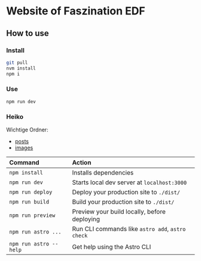 # Website of Faszination EDF

## How to use

### Install

```bash
git pull
nvm install
npm i
```

### Use

```
npm run dev
```

### Heiko

Wichtige Ordner:

- [posts](src/content/posts)
- [images](public/images)

| Command                | Action                                           |
| :--------------------- | :----------------------------------------------- |
| `npm install`          | Installs dependencies                            |
| `npm run dev`          | Starts local dev server at `localhost:3000`      |
| `npm run deploy`       | Deploy your production site to `./dist/`         |
| `npm run build`        | Build your production site to `./dist/`          |
| `npm run preview`      | Preview your build locally, before deploying     |
| `npm run astro ...`    | Run CLI commands like `astro add`, `astro check` |
| `npm run astro --help` | Get help using the Astro CLI                     |
